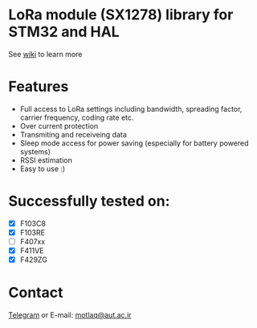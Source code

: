 # LoRa module (SX1278) library for STM32 and HAL
See [wiki](https://github.com/SMotlaq/LoRa_third/wiki) to learn more

# Features
* Full access to LoRa settings including bandwidth, spreading factor, carrier frequency, coding rate etc.
* Over current protection
* Transmiting and receiveing data
* Sleep mode access for power saving (especially for battery powered systems)
* RSSI estimation
* Easy to use :)

# Successfully tested on:
- [x] F103C8
- [x] F103RE
- [ ] F407xx
- [x] F411VE
- [X] F429ZG

# Contact
[Telegram](http://t.me/s_motlaq) or E-mail: motlaq@aut.ac.ir
